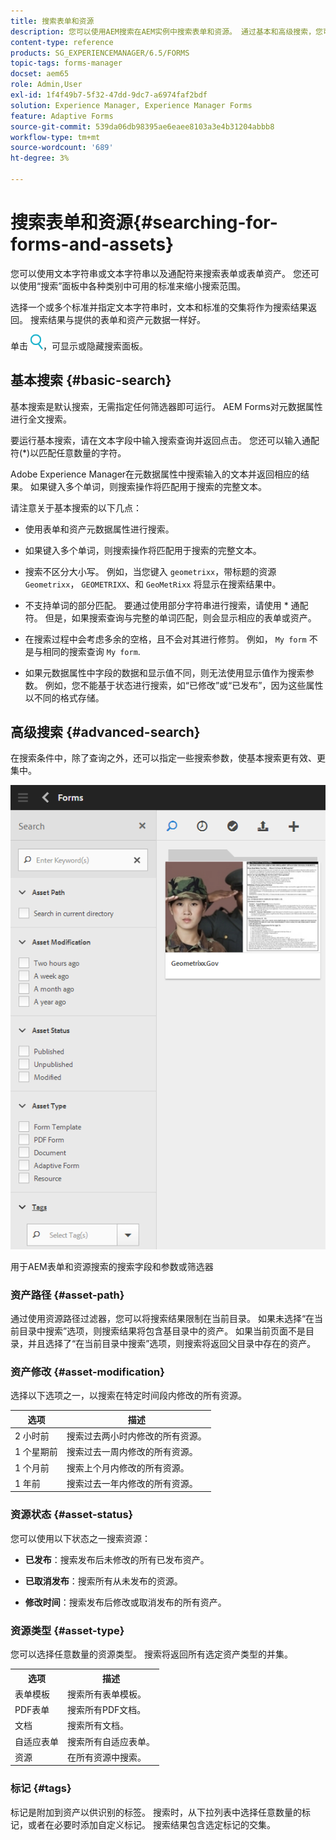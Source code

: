 ```yaml
---
title: 搜索表单和资源
description: 您可以使用AEM搜索在AEM实例中搜索表单和资源。 通过基本和高级搜索，您可以快速找到资源。
content-type: reference
products: SG_EXPERIENCEMANAGER/6.5/FORMS
topic-tags: forms-manager
docset: aem65
role: Admin,User
exl-id: 1f4f49b7-5f32-47dd-9dc7-a6974faf2bdf
solution: Experience Manager, Experience Manager Forms
feature: Adaptive Forms
source-git-commit: 539da06db98395ae6eaee8103a3e4b31204abbb8
workflow-type: tm+mt
source-wordcount: '689'
ht-degree: 3%

---
```


# 搜索表单和资源{#searching-for-forms-and-assets}

您可以使用文本字符串或文本字符串以及通配符来搜索表单或表单资产。 您还可以使用“搜索”面板中各种类别中可用的标准来缩小搜索范围。

选择一个或多个标准并指定文本字符串时，文本和标准的交集将作为搜索结果返回。 搜索结果与提供的表单和资产元数据一样好。

单击 ![aem6forms_search](assets/aem6forms_search.png)，可显示或隐藏搜索面板。

## 基本搜索 {#basic-search}

基本搜索是默认搜索，无需指定任何筛选器即可运行。 AEM Forms对元数据属性进行全文搜索。

要运行基本搜索，请在文本字段中输入搜索查询并返回点击。 您还可以输入通配符(&#42;)以匹配任意数量的字符。

Adobe Experience Manager在元数据属性中搜索输入的文本并返回相应的结果。 如果键入多个单词，则搜索操作将匹配用于搜索的完整文本。

请注意关于基本搜索的以下几点：

* 使用表单和资产元数据属性进行搜索。
* 如果键入多个单词，则搜索操作将匹配用于搜索的完整文本。
* 搜索不区分大小写。 例如，当您键入 `geometrixx`，带标题的资源 `Geometrixx`， `GEOMETRIXX`、和 `GeoMetRixx` 将显示在搜索结果中。

* 不支持单词的部分匹配。 要通过使用部分字符串进行搜索，请使用 &#42; 通配符。 但是，如果搜索查询与完整的单词匹配，则会显示相应的表单或资产。
* 在搜索过程中会考虑多余的空格，且不会对其进行修剪。 例如， `My form` 不是与相同的搜索查询 `My form`.

* 如果元数据属性中字段的数据和显示值不同，则无法使用显示值作为搜索参数。 例如，您不能基于状态进行搜索，如“已修改”或“已发布”，因为这些属性以不同的格式存储。

## 高级搜索 {#advanced-search}

在搜索条件中，除了查询之外，还可以指定一些搜索参数，使基本搜索更有效、更集中。

![用于AEM表单和资源搜索的搜索字段和参数或筛选器](assets/search_forms_assets.png)

用于AEM表单和资源搜索的搜索字段和参数或筛选器

### 资产路径 {#asset-path}

通过使用资源路径过滤器，您可以将搜索结果限制在当前目录。 如果未选择“在当前目录中搜索”选项，则搜索结果将包含基目录中的资产。 如果当前页面不是目录，并且选择了“在当前目录中搜索”选项，则搜索将返回父目录中存在的资产。

### 资产修改 {#asset-modification}

选择以下选项之一，以搜索在特定时间段内修改的所有资源。

| **选项** | **描述** |
|---|---|
| 2 小时前 | 搜索过去两小时内修改的所有资源。 |
| 1 个星期前 | 搜索过去一周内修改的所有资源。 |
| 1 个月前 | 搜索上个月内修改的所有资源。 |
| 1 年前 | 搜索过去一年内修改的所有资源。 |

### 资源状态 {#asset-status}

您可以使用以下状态之一搜索资源：

* **已发布**：搜索发布后未修改的所有已发布资产。

* **已取消发布**：搜索所有从未发布的资源。

* **修改时间**：搜索发布后修改或取消发布的所有资产。

### 资源类型 {#asset-type}

您可以选择任意数量的资源类型。 搜索将返回所有选定资产类型的并集。

<table>
 <tbody>
  <tr>
   <th>选项</th> 
   <th>描述</th> 
  </tr>
  <tr>
   <td>表单模板<br /> </td> 
   <td>搜索所有表单模板。<br /> </td> 
  </tr>
  <tr>
   <td>PDF表单</td> 
   <td>搜索所有PDF文档。</td> 
  </tr>
  <tr>
   <td>文档</td> 
   <td>搜索所有文档。</td> 
  </tr>
  <tr>
   <td>自适应表单<br /> </td> 
   <td>搜索所有自适应表单。</td> 
  </tr>
  <tr>
   <td>资源</td> 
   <td>在所有资源中搜索。<br /> </td> 
  </tr>
 </tbody>
</table>

### 标记 {#tags}

标记是附加到资产以供识别的标签。 搜索时，从下拉列表中选择任意数量的标记，或者在必要时添加自定义标记。 搜索结果包含选定标记的交集。
